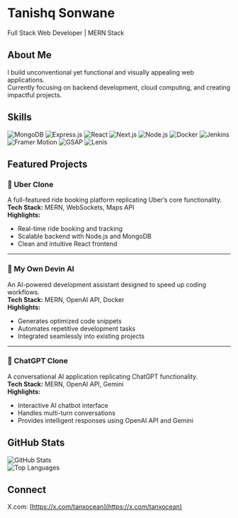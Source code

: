 # Tanishq Sonwane

Full Stack Web Developer | MERN Stack 

## About Me
I build unconventional yet functional and visually appealing web applications.  
Currently focusing on backend development, cloud computing, and creating impactful projects.

## Skills
![MongoDB](https://img.shields.io/badge/MongoDB-384d3e?style=for-the-badge&logo=mongodb&logoColor=white)
![Express.js](https://img.shields.io/badge/Express.js-404040?style=for-the-badge&logo=express&logoColor=white)
![React](https://img.shields.io/badge/React-20232A?style=for-the-badge&logo=react&logoColor=61DAFB)
![Next.js](https://img.shields.io/badge/Next.js-000000?style=for-the-badge&logo=nextdotjs&logoColor=white)
![Node.js](https://img.shields.io/badge/Node.js-333333?style=for-the-badge&logo=node.js&logoColor=3C873A)
![Docker](https://img.shields.io/badge/Docker-1b365d?style=for-the-badge&logo=docker&logoColor=white)
![Jenkins](https://img.shields.io/badge/Jenkins-2b2b2b?style=for-the-badge&logo=jenkins&logoColor=D24939)
![Framer Motion](https://img.shields.io/badge/Framer_Motion-1a1a1a?style=for-the-badge&logo=framer&logoColor=61dafb)
![GSAP](https://img.shields.io/badge/GSAP-222222?style=for-the-badge&logo=greensock&logoColor=88CE02)
![Lenis](https://img.shields.io/badge/Lenis-111111?style=for-the-badge)

## Featured Projects

### 🚖 Uber Clone
A full-featured ride booking platform replicating Uber’s core functionality.  
**Tech Stack:** MERN, WebSockets, Maps API  
**Highlights:**  
- Real-time ride booking and tracking  
- Scalable backend with Node.js and MongoDB  
- Clean and intuitive React frontend  

---
### 🤖 My Own Devin AI
An AI-powered development assistant designed to speed up coding workflows.  
**Tech Stack:** MERN, OpenAI API, Docker  
**Highlights:**  
- Generates optimized code snippets  
- Automates repetitive development tasks  
- Integrated seamlessly into existing projects  

---

### 💬 ChatGPT Clone
A conversational AI application replicating ChatGPT functionality.  
**Tech Stack:** MERN, OpenAI API, Gemini  
**Highlights:**  
- Interactive AI chatbot interface  
- Handles multi-turn conversations  
- Provides intelligent responses using OpenAI API and Gemini  

## GitHub Stats
![GitHub Stats](https://github-readme-stats.vercel.app/api?username=tanishqsonwane17&show_icons=true&theme=tokyonight&count_private=true&hide=contribs=false&since=2025-01-01)  
![Top Languages](https://github-readme-stats.vercel.app/api/top-langs/?username=tanishqsonwane17&layout=compact&theme=tokyonight)

## Connect
X.com: [https://x.com/tanxocean](https://x.com/tanxocean)
